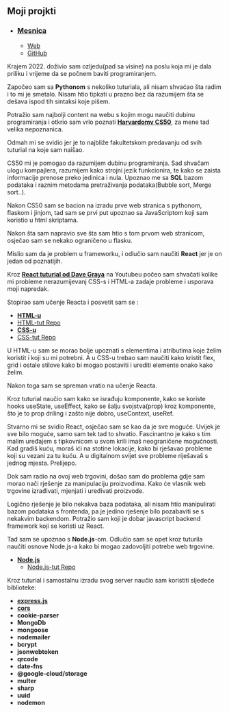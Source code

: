 ## Moji projkti

- ### [Mesnica](https://github.com/andrija-zikovic/Mesnica)
    - [Web](https://mesnica02.oa.r.appspot.com/)
    - [GitHub](https://github.com/andrija-zikovic/Mesnica)
      
Krajem 2022. doživio sam ozljedu(pad sa visine) na poslu koja mi je dala priliku 
i vrijeme da se počnem baviti programiranjem.

Započeo sam sa **Pythonom** s nekoliko tuturiala, ali nisam shvaćao šta radim i to mi je smetalo.
Nisam htio tipkati u prazno bez da razumijem šta se dešava ispod tih sintaksi koje pišem.

Potražio sam najbolji content na webu s kojim mogu naučiti dubinu programiranja i 
otkrio sam vrlo poznati **[Harvardomv CS50](https://cs50.harvard.edu/x/2023/)**, za mene tad velika nepoznanica.

Odmah mi se svidio jer je to najbliže fakultetskom predavanju od svih tuturial na koje sam naišao.

CS50 mi je pomogao da razumijem dubinu programiranja. Sad shvačam ulogu kompajlera, razumijem kako strojni jezik funkcionira,
te kako se zaista informacije prenose preko jedinica i nula. Upoznao me sa **SQL** bazom podataka i raznim metodama pretraživanja 
podataka(Bubble sort, Merge sort..).

Nakon CS50 sam se bacion na izradu prve web stranica s pythonom, flaskom i jinjom, tad sam se prvi put upoznao sa JavaScriptom 
koji sam koristio u html skriptama.

Nakon šta sam napravio sve šta sam htio s tom prvom web stranicom, osječao sam se nekako ograničeno u flasku. 

Mislio sam da je problem u frameworku, i odlučio sam naučiti **React** jer je on jedan od poznatijih.

Kroz **[React tuturial od Dave Graya](https://www.youtube.com/watch?v=RVFAyFWO4go)** na Youtubeu počeo sam shvačati kolike mi probleme nerazumijevanj CSS-s i HTML-a zadaje probleme
i usporava moji napredak. 

Stopirao sam učenje Reacta i posvetit sam se :

- **[HTML-u](https://www.youtube.com/watch?v=mJgBOIoGihA)**  
 - [HTML-tut Repo](https://github.com/andrija-zikovic/html-tut)
- **[CSS-u](https://www.youtube.com/watch?v=n4R2E7O-Ngo)**
 - [CSS-tut Repo](https://github.com/andrija-zikovic/css-tut)
   
U HTML-u sam se morao bolje upoznati s elementima i atributima koje želim koristit i koji su mi potrebni. 
A u CSS-u trebao sam naučiti kako kristit flex, grid i ostale stilove kako bi mogao postaviti i urediti elemente onako kako želim.

Nakon toga sam se spreman vratio na učenje Reacta. 

Kroz tuturial naučio sam kako se israđuju komponente, kako se koriste hooks useState, useEffect, kako se šalju svojstva(prop) kroz komponente, što je to prop driling i zašto nije dobro, useContext, useRef.

Stvarno mi se svidio React, osječao sam se kao da je sve moguće. Uvijek je sve bilo moguće, samo sam tek tad to shvatio.
Fascinantno je kako s tim malim uređajem s tipkovnicom u svom krili imaš neograničene mogućnosti. 
Kad gradiš kuću, moraš ići na stotine lokacije, kako bi rješavao probleme koji su vezani za tu kuću.
A u digitalnom svijet sve probleme riješavaš s jednog mjesta. Prelijepo.

Dok sam radio na ovoj web trgovini, došao sam do problema gdje sam morao nači rješenje za manipulaciju proizvodima.
Kako će vlasnik web trgovine izrađivati, mjenjati i uređivati proizvode. 

Logično rješenje je bilo nekakva baza podataka, ali nisam htio manipulirati bazom podataka s frontenda, pa je jedino 
rješenje bilo pozabaviti se s nekakvim backendom. Potražio sam koji je dobar javascript backend framework koji se koristi uz React.

Tad sam se upoznao s **Node.js**-om. Odlučio sam se opet kroz tuturila naučiti osnove Node.js-a kako bi mogao zadovoljiti potrebe
web trgovine. 

- **[Node.js](https://www.youtube.com/watch?v=f2EqECiTBL8)**
  - [Node.js-tut Repo](https://github.com/andrija-zikovic/node.js--tut)

Kroz tuturial i samostalnu izradu svog server naučio sam koristiti sljedeće biblioteke:
- **[express.js](https://expressjs.com/)**
- **[cors](https://www.npmjs.com/package/cors)**
- **cookie-parser**
- **MongoDb**
- **mongoose**
- **nodemailer**
- **bcrypt**
- **jsonwebtoken**
- **qrcode**
- **date-fns**
- **@google-cloud/storage**
- **multer**
- **sharp**
- **uuid**
- **nodemon**
